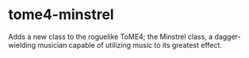 # tome4-minstrel
Adds a new class to the roguelike ToME4; the Minstrel class, a dagger-wielding musician capable of utilizing music to its greatest effect.
